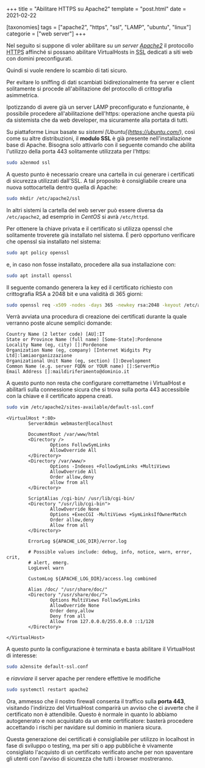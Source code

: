 +++
title = "Abilitare HTTPS su Apache2"
template = "post.html"
date = 2021-02-22

[taxonomies]
tags = ["apache2", "https", "ssl", "LAMP", "ubuntu", "linux"]
categorie = ["web server"]
+++

Nel seguito si suppone di voler abilitare *su un server [Apache2](https://httpd.apache.org/)* il protocollo <abbr title="HyperText Transfer Protocol over Secure Socket Layer">HTTPS</abbr> affinché si possano abilitare VirtualHosts in <abbr title="Secure Sockets Layer">SSL</abbr> dedicati a siti web con domini preconfigurati. 

Quindi si vuole rendere lo scambio di tati sicuro. 

Per evitare lo sniffing di dati scambiati bidirezionalmente fra server e client solitamente si procede all'abilitazione del protocollo di crittografia asimmetrica.

Ipotizzando di avere già un server LAMP preconfigurato e funzionante, è possibile procedere all'abilitazione dell'https: operazione anche questa più da sistemista che da web developer, ma sicuramente alla portata di tutti.

<!-- more -->

Su piattaforme Linux basate su *sistemi [Ubuntu[(https://ubuntu.com/)*, così come su altre distribuzioni, il **modulo SSL** è già presente nell'installazione base di Apache.
Bisogna solo attivarlo con il seguente comando che abilita l'utilizzo della porta 443 solitamente utilizzata per l'https:

```bash
sudo a2enmod ssl
```

A questo punto è necessario creare una cartella in cui generare i certificati di sicurezza utilizzati dall'SSL. A tal proposito è consigliabile creare una nuova sottocartella dentro quella di Apache:

```bash
sudo mkdir /etc/apache2/ssl
```

In altri sistemi la cartella del web server può essere diversa da `/etc/apache2`, ad esemprio in *CentOS* si avrà `/etc/httpd`.

Per ottenere la chiave privata e il certificato si utilizza openssl che solitamente troverete già installato nel sistema. È però opportuno verificare che openssl sia installato nel sistema:

```bash
sudo apt policy openssl
```

e, in caso non fosse installato, procedere alla sua installazione con:

```bash
sudo apt install openssl
```

Il seguente comando generera la key ed il certificato richiesto con crittografia RSA a 2048 bit e una validità di 365 giorni:

```bash
sudo openssl req -x509 -nodes -days 365 -newkey rsa:2048 -keyout /etc/apache2/ssl/apache.key -out /etc/apache2/ssl/apache.crt
```

Verrà avviata una procedura di creazione dei certificati durante la quale verranno poste alcune semplici domande:

```
Country Name (2 letter code) [AU]:IT
State or Province Name (full name) [Some-State]:Pordenone
Locality Name (eg, city) []:Pordenone
Organization Name (eg, company) [Internet Widgits Pty Ltd]:lamiaorganizzazione
Organizational Unit Name (eg, section) []:Development
Common Name (e.g. server FQDN or YOUR name) []:ServerMio
Email Address []:maildiriferimento@dominio.it
```

A questo punto non resta che configurare correttametne i VirtualHost e abilitarli sulla connessione sicura che si trova sulla porta 443 accessibile con la chiave e il certificato appena creati.

```bash
sudo vim /etc/apache2/sites-available/default-ssl.conf
```

```apacheconf
<VirtualHost *:80>
        ServerAdmin webmaster@localhost
 
        DocumentRoot /var/www/html
        <Directory />
                Options FollowSymLinks
                AllowOverride All
        </Directory>
        <Directory /var/www/>
                Options -Indexes +FollowSymLinks +MultiViews
                AllowOverride All
                Order allow,deny
                allow from all
        </Directory>
 
        ScriptAlias /cgi-bin/ /usr/lib/cgi-bin/
        <Directory "/usr/lib/cgi-bin">
                AllowOverride None
                Options +ExecCGI -MultiViews +SymLinksIfOwnerMatch
                Order allow,deny
                Allow from all
        </Directory>
 
        ErrorLog ${APACHE_LOG_DIR}/error.log
 
        # Possible values include: debug, info, notice, warn, error, crit,
        # alert, emerg.
        LogLevel warn
 
        CustomLog ${APACHE_LOG_DIR}/access.log combined
 
        Alias /doc/ "/usr/share/doc/"
        <Directory "/usr/share/doc/">
                Options MultiViews FollowSymLinks
                AllowOverride None
                Order deny,allow
                Deny from all
                Allow from 127.0.0.0/255.0.0.0 ::1/128
        </Directory>
 
</VirtualHost>
```

A questo punto la configurazione è terminata e basta abilitare il VirtualHost di interesse:

```bash
sudo a2ensite default-ssl.conf
```

e *riavviare* il server apache per rendere effettive le modifiche

```bash
sudo systemctl restart apache2
```

Ora, ammesso che il nostro firewall consenta il traffico sulla **porta 443**, visitando l'indirizzo del VirtualHost comparirà un avviso che ci avverte che il certificato non è attendibile. Questo è normale in quanto lo abbiamo autogenerato e non acquistato da un ente certificatore: basterà procedere accettando i rischi per navidare sul dominio in maniera sicura. 

Questa generazione dei certificati è consigliabile per utilizzo in localhost in fase di sviluppo o testing, ma per siti o app pubbliche è vivamente consigliato l'acquisto di un certificato verificato anche per non spaventare gli utenti con l'avviso di sicurezza che tutti i browser mostreranno. 

